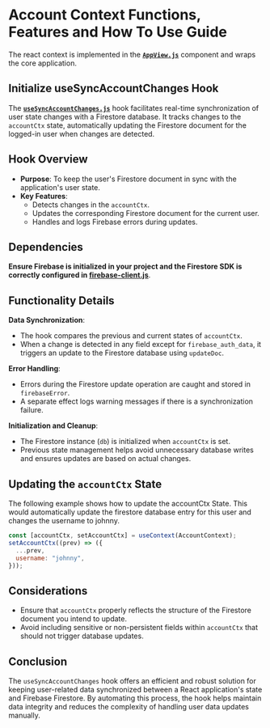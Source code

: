 # Account Context Functions, Features and How To Use Guide

The react context is implemented in the **[`AppView.js`](/frontend/src/modules/AppView.js)** component and wraps the core application.

## Initialize useSyncAccountChanges Hook

The **[`useSyncAccountChanges.js`](/frontend/src/hooks/context/use-change-listener.js)** hook facilitates real-time synchronization of user state changes with a Firestore database. It tracks changes to the `accountCtx` state, automatically updating the Firestore document for the logged-in user when changes are detected.

## Hook Overview

- **Purpose**: To keep the user's Firestore document in sync with the application's user state.
- **Key Features**:
  - Detects changes in the `accountCtx`.
  - Updates the corresponding Firestore document for the current user.
  - Handles and logs Firebase errors during updates.

## Dependencies

**Ensure Firebase is initialized in your project and the Firestore SDK is correctly configured in [firebase-client.js](/frontend/config/firebase-client.js)**.

## Functionality Details

**Data Synchronization**:

  - The hook compares the previous and current states of `accountCtx`.
  - When a change is detected in any field except for `firebase_auth_data`, it triggers an update to the Firestore database using `updateDoc`.

**Error Handling**:

  - Errors during the Firestore update operation are caught and stored in `firebaseError`.
  - A separate effect logs warning messages if there is a synchronization failure.

**Initialization and Cleanup**:
  - The Firestore instance (`db`) is initialized when `accountCtx` is set.
  - Previous state management helps avoid unnecessary database writes and ensures updates are based on actual changes.

## Updating the `accountCtx` State

The following example shows how to update the accountCtx State. This would automatically update the firestore database entry for this user and changes the username to johnny.

```javascript
const [accountCtx, setAccountCtx] = useContext(AccountContext);
setAccountCtx((prev) => ({
  ...prev,
  username: "johnny",
}));
```

## Considerations

- Ensure that `accountCtx` properly reflects the structure of the Firestore document you intend to update.
- Avoid including sensitive or non-persistent fields within `accountCtx` that should not trigger database updates.

## Conclusion

The `useSyncAccountChanges` hook offers an efficient and robust solution for keeping user-related data synchronized between a React application's state and Firebase Firestore. By automating this process, the hook helps maintain data integrity and reduces the complexity of handling user data updates manually.
